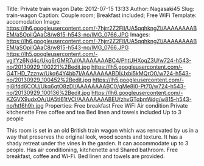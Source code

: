 Title: Private train wagon
Date: 2012-07-15 13:33
Author: Nagasaki45
Slug: train-wagon
Caption: Couple room; Breakfast included; Free WiFi
Template: accomodation
Image: https://lh6.googleusercontent.com/-7hjrr2Z2FII/UA5qqhkngZI/AAAAAAAABEM/aSOpiIQAaC8/w815-h543-no/IMG_0766.JPG
Images: https://lh6.googleusercontent.com/-7hjrr2Z2FII/UA5qqhkngZI/AAAAAAAABEM/aSOpiIQAaC8/w815-h543-no/IMG_0766.JPG
        https://lh5.googleusercontent.com/-vgjfYz6Nd4c/Ukq6rGMR7uI/AAAAAAAABC4/PhtUHXoqZ3U/w724-h543-no/20130929_100221%2Bedit.jpg
        https://lh5.googleusercontent.com/-G4THD_7zznw/Ukq64Y4bb7I/AAAAAAAABDI/Jxbi5kMQrO0/w724-h543-no/20130929_100452%2Bedit.jpg
        https://lh5.googleusercontent.com/-nj8ifdd6COU/Ukq6qtO8zDI/AAAAAAAABC0/qMe8l0-Pt70/w724-h543-no/20130929_100136%2Bedit.jpg
        https://lh6.googleusercontent.com/-KZGVX9udxOA/UA5tI61tVCI/AAAAAAAABEU/zhvGTqbmWdg/w815-h543-no/htf6h9h.jpg
Properties: Free breakfast
            Free WiFi
            Air condition
            Private kitchenette
            Free coffee and tea
            Bed linen and towels included
            Up to 3 people

This room is set in an old British train wagon which was renovated by us in a way that preserves the original look, wood scents and texture.
It has a shady retreat under the vines in the garden.
It can accommodate up to 3 people.
Has air conditioning, kitchenette and Shared bathroom.
Free breakfast, coffee and Wi-Fi.
Bed linen and towels are provided.
